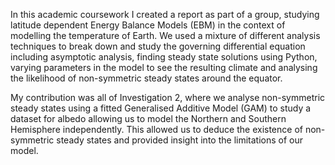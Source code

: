 In this academic coursework I created a report as part of a group, studying latitude dependent Energy Balance Models (EBM) in the context of modelling the temperature of Earth. 
We used a mixture of different analysis techniques to break down and study the governing differential equation including asymptotic analysis, finding steady state solutions using Python,
varying parameters in the model to see the resulting climate and analysing the likelihood of non-symmetric steady states around the equator. 

My contribution was all of Investigation 2, where we analyse non-symmetric steady states using a fitted Generalised Additive Model (GAM) to study a dataset for albedo allowing us to model the Northern and Southern Hemisphere independently.
This allowed us to deduce the existence of non-symmetric steady states and provided insight into the limitations of our model.
